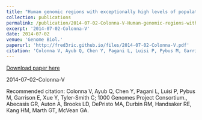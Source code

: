 ```yaml
---
title: "Human genomic regions with exceptionally high levels of population differentiation identified from 911 whole-genome sequences."
collection: publications
permalink: /publication/2014-07-02-Colonna-V-Human-genomic-regions-with-exceptionally-high-levels-of-population-differentiation-identified-from-911-whole-genome-sequences.
excerpt: '2014-07-02-Colonna-V'
date: 2014-07-02
venue: 'Genome Biol.'
paperurl: 'http://fred3ric.github.io/files/2014-07-02-Colonna-V.pdf'
citation: 'Colonna V, Ayub Q, Chen Y, Pagani L, Luisi P, Pybus M, Garrison E, Xue Y, Tyler-Smith C; 1000 Genomes Project Consortium., Abecasis GR, Auton A, Brooks LD, DePristo MA, Durbin RM, Handsaker RE, Kang HM, Marth GT, McVean GA.'
---
```


<a href='http://fred3ric.github.io/files/2014-07-02-Colonna-V.pdf'>Download paper here</a>

2014-07-02-Colonna-V

Recommended citation: Colonna V, Ayub Q, Chen Y, Pagani L, Luisi P, Pybus M, Garrison E, Xue Y, Tyler-Smith C; 1000 Genomes Project Consortium., Abecasis GR, Auton A, Brooks LD, DePristo MA, Durbin RM, Handsaker RE, Kang HM, Marth GT, McVean GA.